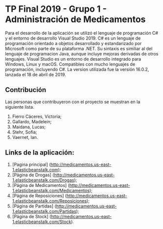 # TP Final 2019 - Grupo 1 - Administración de Medicamentos
Para el desarrollo de la aplicación se utilizó el lenguaje de programación C# y el entorno de desarrollo Visual Studio 2019.
C# es un lenguaje de programación orientado a objetos desarrollado y estandarizado por Microsoft como parte de su plataforma .NET. Su sintaxis es similiar al del lenguaje de programacion Java, aunque incluye mejoras derivadas de otros lenguajes. 
Visual Studio es un entorno de desarrollo integrado para Windows, Linux y macOS. Compatibles con mucho lenguajes de programación, incluyendo C#. La version utilizada fue la versión 16.0.2, lanzada el 18 de abril de 2019. 

## Contribución
Las personas que contribuyeron con el proyecto se muestran en la siguiente lista.
1. Fierro Cáceres, Victoria; 
2. Gallardo, Madelein; 
3. Maidana, Lucas; 
4. Stehr, Sofia; 
5. Vaernet, Ian. 

## Links de la aplicación:
1. [Pagina principal] (http://medicamentos.us-east-1.elasticbeanstalk.com); 
2. [Página de Drogas] (http://medicamentos.us-east-1.elasticbeanstalk.com/Drogas);
3. [Página de Medicamentos] (http://medicamentos.us-east-1.elasticbeanstalk.com/Medicamentos);
4. [Página de Reposiciones] (http://medicamentos.us-east-1.elasticbeanstalk.com/Reposiciones);
5. [Página de Partidas] (http://medicamentos.us-east-1.elasticbeanstalk.com/Partidas);
6. [Página de Stock] (http://medicamentos.us-east-1.elasticbeanstalk.com/Stock).
